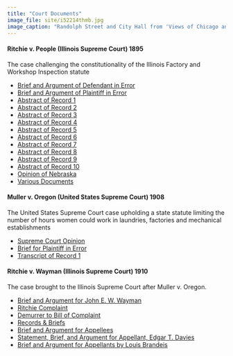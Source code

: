 ```yaml
---
title: "Court Documents"
image_file: site/i52214thmb.jpg
image_caption: "Randolph Street and City Hall from 'Views of Chicago and Vicinity'."
---
```


#### Ritchie v. People (Illinois Supreme Court) 1895
The case challenging the constitutionality of the Illinois Factory and Workshop Inspection statute

- [Brief and Argument of Defendant in Error](/documents/fk_99000002_01.pdf)
- [Brief and Argument of Plaintiff in Error](/documents/fk_99000002_02.pdf)
- [Abstract of Record 1](/documents/fk_99000002_03.pdf)
- [Abstract of Record 2](/documents/fk_99000002_04.pdf)
- [Abstract of Record 3](/documents/fk_99000002_05.pdf)
- [Abstract of Record 4](/documents/fk_99000002_06.pdf)
- [Abstract of Record 5](/documents/fk_99000002_07.pdf)
- [Abstract of Record 6](/documents/fk_99000002_08.pdf)
- [Abstract of Record 7](/documents/fk_99000002_09.pdf)
- [Abstract of Record 8](/documents/fk_99000002_10.pdf)
- [Abstract of Record 9](/documents/fk_99000002_11.pdf)
- [Abstract of Record 10](/documents/fk_99000002_12.pdf)
- [Opinion of Nebraska](/documents/fk_99000002_13.pdf)
- [Various Documents](/documents/fk_99000002_14.pdf)


#### Muller v. Oregon (United States Supreme Court) 1908
The United States Supreme Court case upholding a state statute limiting the number of hours women could work in laundries, factories and mechanical establishments

- [Supreme Court Opinion](/documents/fk_07382912.pdf)
- [Brief for Plaintiff in Error](/documents/fk_07382911.pdf)
- [Transcript of Record 1](/documents/fk_07382913.pdf)

#### Ritchie v. Wayman (Illinois Supreme Court) 1910
The case brought to the Illinois Supreme Court after Muller v. Oregon.

- [Brief and Argument for John E. W. Wayman](/documents/fk_99000003_1_r2.pdf)
- [Ritchie Complaint](/documents/fk_99000003_2_r2.pdf)
- [Demurrer to Bill of Complaint](/documents/fk_99000003_3_r2.pdf)
- [Records & Briefs](/documents/fk_99000003_4_r2.pdf)
- [Brief and Argument for Appellees](/documents/fk_99000003_5_r2.pdf)
- [Statement, Brief, and Argument for Appellant, Edgar T. Davies](/documents/fk_99000003_6_r2.pdf)
- [Brief and Argument for Appellants by Louis Brandeis](/documents/fk_99000003_7_r2-2.pdf)
